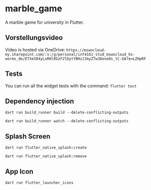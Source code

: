 # marble_game

A marble game for university in Flutter.

## Vorstellungsvideo
Video is hosted via OneDrive:
``
https://mswocloud-my.sharepoint.com/:v:/g/personal/inf4161_stud_mswocloud_hs-worms_de/ETXeS84yLxRHlRGzF2lDytYBHzJJmyZ7w38eno0s_tC-GA?e=LZHpRF
``

## Tests
You can run all the widget tests with the command:
``
flutter test
``

## Dependency injection

``
dart run build_runner build --delete-conflicting-outputs
``

``
dart run build_runner watch --delete-conflicting-outputs
``

## Splash Screen

``
dart run flutter_native_splash:create
``

``
dart run flutter_native_splash:remove
``

## App Icon

``
dart run flutter_launcher_icons
``
